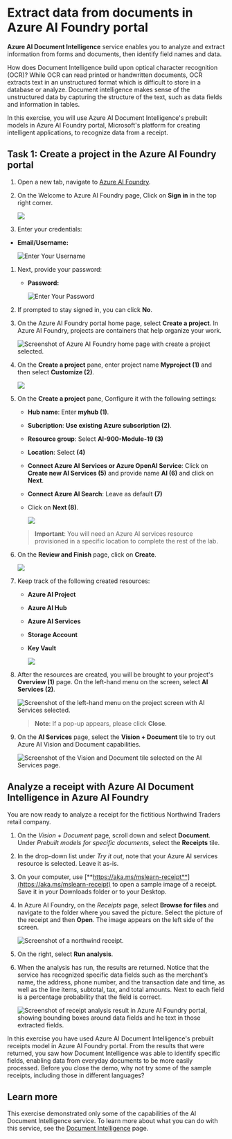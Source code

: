 
# Extract data from documents in Azure AI Foundry portal

**Azure AI Document Intelligence** service enables you to analyze and extract information from forms and documents, then identify field names and data. 

How does Document Intelligence build upon optical character recognition (OCR)? While OCR can read printed or handwritten documents, OCR extracts text in an unstructured format which is difficult to store in a database or analyze. Document intelligence makes sense of the unstructured data by capturing the structure of the text, such as data fields and information in tables. 

In this exercise, you will use Azure AI Document Intelligence's prebuilt models in Azure AI Foundry portal, Microsoft's platform for creating intelligent applications, to recognize data from a receipt. 

## Task 1: Create a project in the Azure AI Foundry portal

1. Open a new tab, navigate to [Azure AI Foundry](https://ai.azure.com?azure-portal=true).

1. On the Welcome to Azure AI Foundry page, Click on **Sign in** in the top right corner.

   ![](./media/17-18.png)

1.  Enter your credentials:
 
   - **Email/Username:** <inject key="AzureAdUserEmail"></inject>
 
       ![Enter Your Username](./media/sc900-image-1.png)
 
1. Next, provide your password:
 
   - **Password:** <inject key="AzureAdUserPassword"></inject>
 
     ![Enter Your Password](./media/sc900-image-2.png)
 
1. If prompted to stay signed in, you can click **No**. 

1. On the Azure AI Foundry portal home page, select **Create a project**. In Azure AI Foundry, projects are containers that help organize your work.  

    ![Screenshot of Azure AI Foundry home page with create a project selected.](./media/azure-ai-foundry-create-project.png)

1. On the **Create a project** pane, enter project name **Myproject<inject key="DeploymentID" enableCopy="false" /> (1)** and then select **Customize (2)**.

    ![](./media/17-3.png)

1. On the **Create a project** pane, Configure it with the following settings:

    - **Hub name**: Enter **myhub<inject key="DeploymentID" enableCopy="false" /> (1)**.
    - **Subcription**: **Use existing Azure subscription (2)**.
    - **Resource group**: Select **AI-900-Module-19 (3)**
    - **Location**: Select **<inject key="location" enableCopy="false"/> (4)**
    - **Connect Azure AI Services or Azure OpenAI Service**:
    Click on **Create new AI Services (5)** and provide name **AI<inject key="DeploymentID" enableCopy="false" /> (6)** and click on **Next**.
    - **Connect Azure AI Search**: Leave as default **(7)**
    - Click on **Next (8)**.

        ![](./media/17-1.png)

    > **Important**: You will need an Azure AI services resource provisioned in a specific location to complete the rest of the lab.

1. On the **Review and Finish** page, click on **Create**.

    ![](./media/17-2.png)

1. Keep track of the following created resources: 
    
    - **Azure AI Project**
    - **Azure AI Hub**  
    - **Azure AI Services**    
    - **Storage Account**  
    - **Key Vault**

      ![](./media/17-4.png)
 
1. After the resources are created, you will be brought to your project's **Overview (1)** page. On the left-hand menu on the screen, select **AI Services (2)**.
 
    ![Screenshot of the left-hand menu on the project screen with AI Services selected.](./media/17-5.png)  

    >**Note**: If a pop-up appears, please click **Close**.

1. On the **AI Services** page, select the **Vision + Document** tile to try out Azure AI Vision and Document capabilities.

    ![Screenshot of the Vision and Document tile selected on the AI Services page.](./media/17-6.png)

## Analyze a receipt with Azure AI Document Intelligence in Azure AI Foundry 

You are now ready to analyze a receipt for the fictitious Northwind Traders retail company.

1. On the *Vision + Document* page, scroll down and select **Document**. Under *Prebuilt models for specific documents*, select the **Receipts** tile.

1. In the drop-down list under *Try it out*, note that your Azure AI services resource is selected. Leave it as-is.

1. On your computer, use [**https://aka.ms/mslearn-receipt**](https://aka.ms/mslearn-receipt) to open a sample image of a receipt. Save it in your Downloads folder or to your Desktop. 
 
1. In Azure AI Foundry, on the *Receipts* page, select **Browse for files** and navigate to the folder where you saved the picture. Select the picture of the receipt and then **Open**. The image appears on the left side of the screen.

    ![Screenshot of a northwind receipt.](media/document-intelligence/receipt.jpg)

1. On the right, select **Run analysis**.

1. When the analysis has run, the results are returned. Notice that the service has recognized specific data fields such as the merchant’s name, the address, phone number, and the transaction date and time, as well as the line items, subtotal, tax, and total amounts. Next to each field is a percentage probability that the field is correct.

    ![Screenshot of receipt analysis result in Azure AI Foundry portal, showing bounding boxes around data fields and he text in those extracted fields.](media/receipt-lab-result.png)

In this exercise you have used Azure AI Document Intelligence's prebuilt receipts model in Azure AI Foundry portal. From the results that were returned, you saw how Document Intelligence was able to identify specific fields, enabling data from everyday documents to be more easily processed. Before you close the demo, why not try some of the sample receipts, including those in different languages?


## Learn more

This exercise demonstrated only some of the capabilities of the AI Document Intelligence service. To learn more about what you can do with this service, see the [Document Intelligence](https://learn.microsoft.com/azure/ai-services/document-intelligence/overview?view=doc-intel-3.1.0) page.
